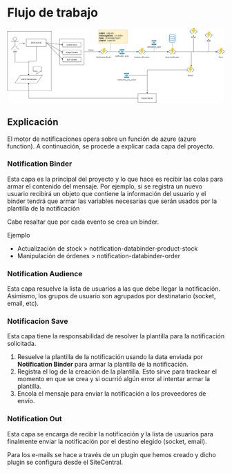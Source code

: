 # Flujo de trabajo
![Notification.io.Api.jpg](/.attachments/Notification.io.Api-03091b22-6657-431e-8634-5bc045fdec5a.jpg)

## Explicación
El motor de notificaciones opera sobre un función de azure (azure function). A continuación, se procede a explicar cada capa del proyecto.

### Notification Binder
Esta capa es la principal del proyecto y lo que hace es recibir las colas para armar el contenido del mensaje. Por ejemplo, si se registra un nuevo usuario recibirá un objeto que contiene la información del usuario y el binder tendrá que armar las variables necesarias que serán usados por la plantilla de la notificación

Cabe resaltar que por cada evento se crea un binder.

Ejemplo

- Actualización de stock > notification-databinder-product-stock
- Manipulación de órdenes > notification-databinder-order

### Notification Audience
Esta capa resuelve la lista de usuarios a las que debe llegar la notificación. Asimismo, los grupos de usuario son agrupados por destinatario (socket, email, etc).

### Notificacion Save
Esta capa tiene la responsabilidad de resolver la plantilla para la notificación solicitada.

1. Resuelve la plantilla de la notificación usando la data enviada por **Notification Binder** para armar la plantilla de la notificación.
2. Registra el log de la creación de la plantilla. Esto sirve para trackear el momento en que se crea y si ocurrió algún error al intentar armar la plantilla.
3. Encola el mensaje para enviar la notificación a los proveedores de envío.

### Notification Out
Esta capa se encarga de recibir la notificación y la lista de usuarios para finalmente enviar la notificación por el destino elegido (socket, email).

Para los e-mails se hace a través de un plugin que hemos creado y dicho plugin se configura desde el SiteCentral.